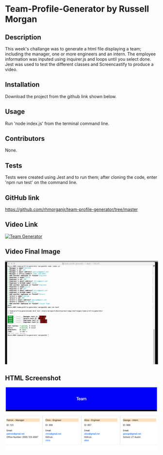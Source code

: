 # Team-Profile-Generator by Russell Morgan

## Description
This week's challange was to generate a html file displaying a team; including the manager, one or more engineers and an intern. The employee information was inputed using inquirer.js and loops until you select done. Jest was used to test the different classes and Screencastify to produce a video.

## Installation
Download the project from the github link shown below.

## Usage
Run 'node index.js' from the terminal command line.

## Contributors
None.

## Tests
Tests were created using Jest and to run them; after cloning the code, enter 'npm run test' on the command line.

## GitHub link
https://github.com/rhmorganjr/team-profile-generator/tree/master

## Video Link
[![Team Generator](https://res.cloudinary.com/marcomontalbano/image/upload/v1590590722/video_to_markdown/images/youtube--EmxE66mQHoo-c05b58ac6eb4c4700831b2b3070cd403.jpg)](https://youtu.be/EmxE66mQHoo "Team Generator")

## Video Final Image
![image](dist/Video-Image.png)


## HTML Screenshot
![image](dist/team.png)
